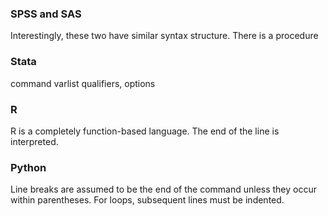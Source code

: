 ### SPSS and SAS

Interestingly, these two have similar syntax structure. There is a procedure

### Stata

command varlist qualifiers, options

### R

R is a completely function-based language. The end of the line is interpreted. 

### Python

Line breaks are assumed to be the end of the command unless they occur within parentheses. For loops, subsequent lines must be indented. 